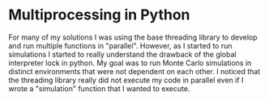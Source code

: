 # Multiprocessing in Python

For many of my solutions I was using the base threading library to develop and run multiple functions in "parallel". However, as I started to run simulations I started to really understand the drawback of the global interpreter lock in python. My goal was to run Monte Carlo simulations in distinct environments that were not dependent on each other. I noticed that the threading library really did not execute my code in parallel even if I wrote a "simulation" function that I wanted to execute. 